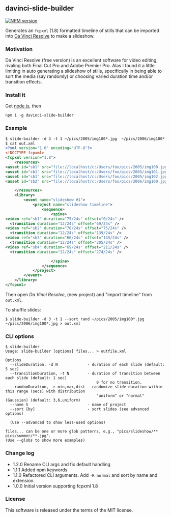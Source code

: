 davinci-slide-builder
---------------
[![NPM version](https://img.shields.io/npm/v/davinci-slide-builder.svg)](https://www.npmjs.com/package/davinci-slide-builder)


Generates an `fcpxml` (1.8) formatted timeline of stills that can be imported into [Da Vinci Resolve](https://www.blackmagicdesign.com/products/davinciresolve/) to make a slideshow.

### Motivation
Da Vinci Resolve (free version) is an excellent software for video editing, rivaling both Final Cut Pro and Adobe Premier Pro.  Alas I found it a little limiting in auto generating a slideshow of stills, specifically in being able to sort the media (say randomly) or choosing varied duration time and/or transition effects.


### Install it
Get [node.js](https://nodejs.org/en/), then
```
npm i -g davinci-slide-builder
```

### Example
```xml
$ slide-builder -d 3 -t 1 ~/pics/2005/img100*.jpg  ~/pics/2006/img100*.jpg > out.xml
$ cat out.xml
<?xml version="1.0" encoding="UTF-8"?>
<!DOCTYPE fcpxml>
<fcpxml version="1.8">
    <resources>
<asset id="sb1" src="file://localhost/c:/Users/foo/pics/2005/img100.jpg" name="img100.jpg" />
<asset id="sb1" src="file://localhost/c:/Users/foo/pics/2005/img101.jpg" name="img101.jpg" />
<asset id="sb1" src="file://localhost/c:/Users/foo/pics/2005/img102.jpg" name="img102.jpg" />
<asset id="sb2" src="file://localhost/c:/Users/foo/pics/2006/img100.jpg" name="img100.jpg" />

    </resources>
    <library>
        <event name="slideshow #1">
            <project name="slideshow timeline">
                <sequence>
                    <spine>
<video ref="sb1" duration="75/24s" offset="0/24s" />
  <transition duration="12/24s" offset="69/24s" />
<video ref="sb2" duration="70/24s" offset="75/24s" />
  <transition duration="12/24s" offset="139/24s" />
<video ref="sb3" duration="66/24s" offset="145/24s" />
  <transition duration="12/24s" offset="205/24s" />
<video ref="sb4" duration="69/24s" offset="211/24s" />
  <transition duration="12/24s" offset="274/24s" />

                    </spine>
                </sequence>
            </project>
        </event>
    </library>
</fcpxml>
```
Then open _Da Vinci Resolve_, (new project) and "import timeline" from `out.xml`.

To shuffle slides:
```
$ slide-builder -d 3 -t 1 --sort rand ~/pics/2005/img100*.jpg  ~/pics/2006/img100*.jpg > out.xml
```

### CLI options
```
$ slide-builder
Usage: slide-builder [options] files... > outfile.xml

Options                                                                                                
  --slideDuration, -d N             - duration of each slide (default: 5 sec)                               
  --transitionDuration, -t N        - duration of transition between each slide (default: 1 sec)            
                                        0 for no transition.                                                  
  --randomDuration, -r min,max,dist - randomize slide duration within this range (secs) with distribution
                                        "uniform" or "normal" (Gaussian) (default: 3,6,uniform)
  --name S                          - name of project                                                       
  --sort [by]                       - sort slides (see advanced options)

  (Use --advanced to show less-used options)                                                           

files... can be one or more glob patterns, e.g., "pics/slideshow/** pics/summer/**.jpg".               
(Use --globs to show more examples)
```

### Change log
- 1.2.0 Rename CLI args and fix default handling
- 1.1.1 Added npm keywords
- 1.1.0 Refactored CLI arguments. Add `-R normal` and sort by name and extension.
- 1.0.0 Initial version supporting fcpxml 1.8

### License
This software is released under the terms of the MIT license.
